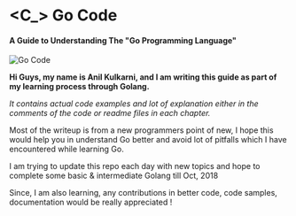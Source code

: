 # <C_> Go Code
#### A Guide to Understanding The "Go Programming Language"

![Go Code](https://3.bp.blogspot.com/-i-OOWA4rZdY/Wfi1Qp3OzKI/AAAAAAAA_CM/55hxG13GmYwJcWKNDMm6JLPpMwsYbHBvwCLcBGAs/s1600/golang-logo.png)

**Hi Guys, my name is Anil Kulkarni, and I am writing this guide as part of my learning process through Golang.**

*It contains actual code examples and lot of explanation either in the comments of the code or readme files in each chapter.*

Most of the writeup is from a new programmers point of new, I hope this would help you in understand Go better and avoid lot of pitfalls which I have encountered while learning Go.

I am trying to update this repo each day with new topics and hope to complete some basic & intermediate Golang till Oct, 2018

Since, I am also learning, any contributions in better code, code samples, documentation would be really appreciated !

